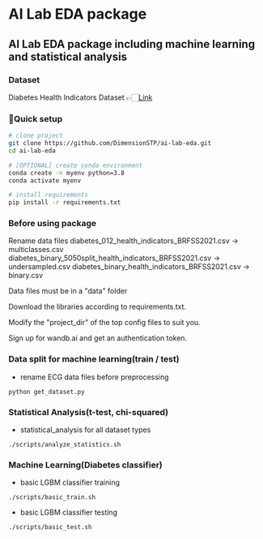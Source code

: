 # AI Lab EDA package

## AI Lab EDA package including machine learning and statistical analysis

### Dataset
Diabetes Health Indicators Dataset
👉🏻[Link](https://www.kaggle.com/datasets/julnazz/diabetes-health-indicators-dataset/data "Diabetes Health Indicators Dataset from kaggle")

### 🚀Quick setup

```bash
# clone project
git clone https://github.com/DimensionSTP/ai-lab-eda.git
cd ai-lab-eda

# [OPTIONAL] create conda environment
conda create -n myenv python=3.8
conda activate myenv

# install requirements
pip install -r requirements.txt
```

### Before using package
Rename data files
diabetes_012_health_indicators_BRFSS2021.csv -> multiclasses.csv
diabetes_binary_5050split_health_indicators_BRFSS2021.csv -> undersampled.csv
diabetes_binary_health_indicators_BRFSS2021.csv -> binary.csv

Data files must be in a "data" folder

Download the libraries according to requirements.txt.

Modify the "project_dir" of the top config files to suit you.

Sign up for wandb.ai and get an authentication token.

### Data split for machine learning(train / test)

* rename ECG data files before preprocessing
```shell
python get_dataset.py
```

### Statistical Analysis(t-test, chi-squared)

* statistical_analysis for all dataset types
```shell
./scripts/analyze_statistics.sh
```

### Machine Learning(Diabetes classifier)

* basic LGBM classifier training
```shell
./scripts/basic_train.sh
```

* basic LGBM classifier testing
```shell
./scripts/basic_test.sh
```